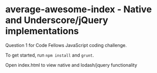 # average-awesome-index - Native and Underscore/jQuery implementations
Question 1 for Code Fellows JavaScript coding challenge.

To get started, run `npm install` and `grunt`.

Open index.html to view native and lodash/jquery functionality


